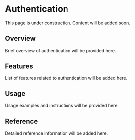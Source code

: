 # Authentication

This page is under construction. Content will be added soon.

## Overview

Brief overview of authentication will be provided here.

## Features

List of features related to authentication will be added here.

## Usage

Usage examples and instructions will be provided here.

## Reference

Detailed reference information will be added here.
